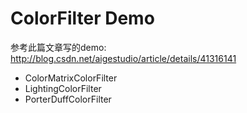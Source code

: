 # ColorFilter Demo

参考此篇文章写的demo:
http://blog.csdn.net/aigestudio/article/details/41316141

* ColorMatrixColorFilter
* LightingColorFilter
* PorterDuffColorFilter
